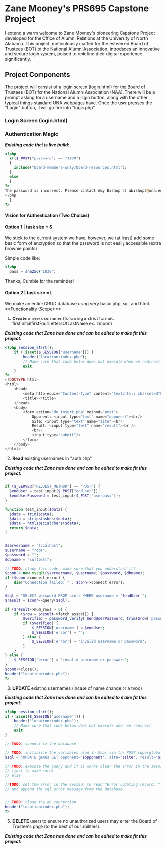 # Zane Mooney's PRS695 Capstone Project

I extend a warm welcome to Zane Mooney's pioneering Capstone Project developed for the Office of Alumni Relations at the University of North Alabama. This project, meticulously crafted for the esteemed Board of Trustees (BOT) of the National Alumni Association, introduces an innovative and secure login system, poised to redefine their digital experience significantly.

## Project Components

The project will consist of a login screen (login.html) for the Board of Trustees (BOT) for the National Alumni Association (NAA). There will be a prompt asking for a username and a login button, along with the other typical things standard UNA webpages have. Once the user presses the "Login" button, it will go fire into "login.php" 

### Login Screen (login.html)

### Authentication Magic
_**Existing code that is live build:**_
```php
<?php
  if($_POST["password"] == "1830")
  {
    include("board-members-only/board-resources.html");
  }
  else
  {
?>
The password is incorrect. Please contact Amy Bishop at abishop3@una.edu for help.
<?php
  }
?>
```

#### Vision for Authentication (Two Choices)

<h4>Option 1 | task size = S</h4>

<p>We stick to the current system we have, however, we (at least) add some basic form of encryption so that the password is not easily accessible (extra brownie points)</p>

Simple code like:
```php
<?php
  pass = sha256("1830")
```
Thanks, Cumbie for the reminder!

<h4>Option 2 | task size = L</h4>
<p>We make an entire CRUD database using very basic php, sql, and html.
**Functionality (Scope):**
  
1. **Create** a new username (following a strict format: firstInitialfirstFourLettersOfLastName ex. zmoon)

_**Existing code that Zane has done and can be edited to make fit this project:**_
```php
<?php session_start();
    if (!isset($_SESSION['username'])) {
        header("location:index.php");
        // Make sure that code below does not execute when we redirect.
        exit;
    }
?>
<!DOCTYPE html>
<html>
    <head>
        <meta http-equiv="Content-Type" content="text/html; charset=UTF-8">
        <title></title>
    </head>
    <body>
        <form action="do_insert.php" method="post">
            Opponent: <input type="text" name="opponent"><br/>
            Site: <input type="text" name="site"><br/>
            Result: <input type="text" name="result"><br />
            <br/>
            <input type="submit"/>
        </form>
    </body>
</html>
```

2. **Read** existing usernames in "auth.php"

_**Existing code that Zane has done and can be edited to make fit this project:**_
```php

if ($_SERVER["REQUEST_METHOD"] == "POST") {
  $endUser = test_input($_POST["enduser"]);
  $endUserPassword = test_input($_POST["userpass"]);
}

function test_input($data) {
  $data = trim($data);
  $data = stripslashes($data);
  $data = htmlspecialchars($data);
  return $data;
}


$servername = "localhost";
$username = "root";
$password = "";
$dbname = "softball";

// TODO: study this code; make sure that you understand it!
$conn = new mysqli($servername, $username, $password, $dbname);
if ($conn->connect_error) {
    die("Connection failed: " . $conn->connect_error);
}

$sql = "SELECT password FROM users WHERE username = '$endUser'";
$result = $conn->query($sql);

if ($result->num_rows > 0) {
    if ($row = $result->fetch_assoc()) {
        $verified = password_verify( $endUserPassword, trim($row['password']));
        if ($verified) {
            $_SESSION['username'] = $endUser;
            $_SESSION['error'] = '';
        } else {
            $_SESSION['error'] = 'invalid username or password';
        }
    }
} else {
    $_SESSION['error'] = 'invalid username or password';
}
$conn->close();
header("location:index.php");
?>

```
  
3. **UPDATE** existing usernames (incase of name change or a typo)


_**Existing code that Zane has done and can be edited to make fit this project:**_

```php
<?php session_start();
if (!isset($_SESSION['username'])) {
    header("location:index.php");
    // Make sure that code below does not execute when we redirect.
    exit;
}

// TODO: connect to the database

// TODO: initialize the variables used in $sql via the POST superglobal
$sql = "UPDATE games SET opponent='$opponent', site='$site', result='$result' WHERE id=" . $id;

// TODO: execute the query and if it works clear the error in the session
// (just to make sure)
// else

//TODO: set the error in the session to read "Error updating record: "
// and append the sql error message from the database


// TODO: close the db connection
header("location:index.php");
?>
```

5. **DELETE** users to ensure no unauthorized users may enter the Board of Trustee's page (to the best of our abilities).

_**Existing code that Zane has done and can be edited to make fit this project:**_
<?php session_start();
if (!isset($_SESSION['username'])) {
    header("location:index.php");
    // Make sure that code below does not execute when we redirect.
    exit;
}

// TODO: connect to the database

// TODO: initialize the variables used in $sql via the POST superglobal
$sql = "UPDATE games SET opponent='$opponent', site='$site', result='$result' WHERE id=" . $id;

// TODO: execute the query and if it works clear the error in the session
// (just to make sure)
// else

//TODO: set the error in the session to read "Error updating record: "
// and append the sql error message from the database


// TODO: close the db connection
header("location:index.php");
?>


</p>
